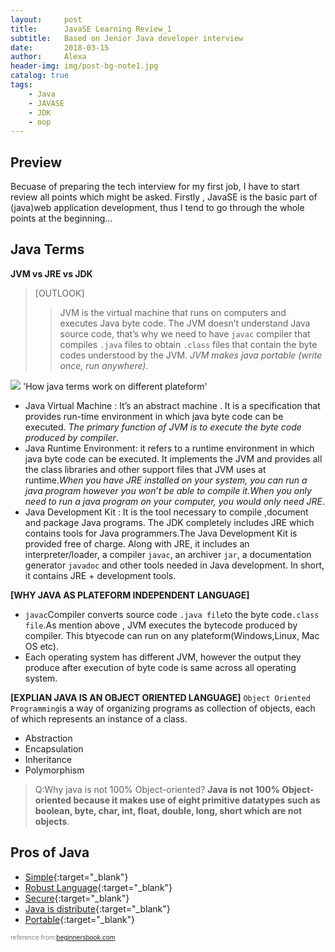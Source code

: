 ```yaml
---
layout:     post
title:      JavaSE Learning Review_1
subtitle:   Based on Jenior Java developer interview 
date:       2018-03-15
author:     Alexa
header-img: img/post-bg-note1.jpg
catalog: true
tags:
    - Java
    - JAVASE
    - JDK
    - oop
---
```


## Preview

Becuase of preparing the tech interview for my first job, I have to start review all points which might be asked. Firstly , JavaSE is the basic part of (java)web application development, thus I tend to go through the whole points at the beginning...

## Java Terms

**JVM vs JRE vs JDK** 
>[OUTLOOK]
>>JVM is the virtual machine that runs on computers and executes Java byte code. The JVM doesn’t understand Java source code, that’s why we need to have `javac` compiler that compiles `.java` files to obtain `.class` files that contain the byte codes understood by the JVM. _JVM makes java portable (write once, run anywhere)_. 

![](https://beginnersbook.com/wp-content/uploads/2013/05/JVM.jpg) 'How java terms work on different plateform'
* Java Virtual Machine : It’s an abstract machine . It is a specification that provides run-time environment in which java byte code can be executed. _The primary function of JVM is to execute the byte code produced by compiler_.
* Java Runtime Environment: it refers to a runtime environment in which java byte code can be executed. It implements the JVM and provides all the class libraries and other support files that JVM uses at runtime._When you have JRE installed on your system, you can run a java program however you won’t be able to compile it.When you only need to run a java program on your computer,  you would only need JRE_. 
* Java Development Kit : It is the tool necessary to compile ,document and package Java programs. The JDK completely includes JRE which contains tools for Java programmers.The Java Development Kit is provided free of charge. Along with JRE, it includes an interpreter/loader, a compiler `javac`, an archiver `jar`, a documentation generator `javadoc` and other tools needed in Java development. In short, it contains JRE + development tools.

**[WHY JAVA AS PLATEFORM INDEPENDENT LANGUAGE]**
* `javac`Compiler converts source code `.java file`to the byte code`.class file`.As mention above , JVM executes the bytecode produced by compiler. This btyecode can run on any plateform(Windows,Linux, Mac OS etc). 
* Each operating system has different JVM, however the output they produce after execution of byte code is same across all operating system.

**[EXPLIAN JAVA IS AN OBJECT ORIENTED LANGUAGE]**
`Object Oriented Programming`is a way of organizing programs as collection of objects, each of which represents an instance of a class.
- Abstraction 
- Encapsulation
- Inheritance
- Polymorphism

>Q:Why java is not 100% Object-oriented?
**Java is not 100% Object-oriented because it makes use of eight primitive datatypes such as boolean, byte, char, int, float, double, long, short which are not objects**.

## Pros of Java 
* [Simple](#){:target="_blank"} 
* [Robust Language](#){:target="_blank"} 
* [Secure](#){:target="_blank"} 
* [Java is distribute](#){:target="_blank"} 
* [Portable](#){:target="_blank"} 


<p style="color:gray;font-size:10px">reference from:<a href="https://beginnersbook.com/2013/05/java-introduction">beginnersbook.com<a>


